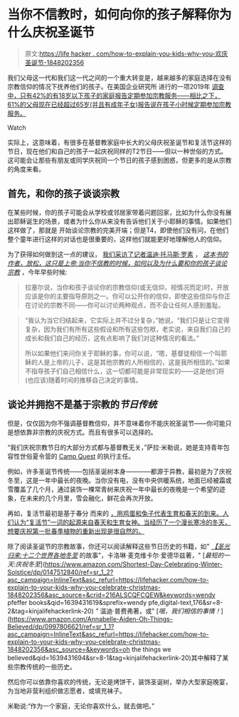 # 当你不信教时，如何向你的孩子解释你为什么庆祝圣诞节

> 原文:[https://life hacker . com/how-to-explain-you-kids-why-you-欢庆圣诞节-1848202356](https://lifehacker.com/how-to-explain-to-your-kids-why-you-celebrate-christmas-1848202356)

我们父母这一代和我们这一代之间的一个重大转变是，越来越多的家庭选择在没有宗教信仰的情况下抚养他们的孩子。在美国企业研究所 进行的一项2019年 [调查中，只有42%的有18岁以下孩子的家庭报告定期参加宗教服务——相比之下，61%的父母现在已经超过65岁(并且有成年子女)报告说在孩子小时候定期参加宗教服务。](https://www.aei.org/research-products/report/the-decline-of-religion-in-american-family-life/)

Watch

实际上，这意味着，有很多在基督教家庭中长大的父母庆祝圣诞节和复活节这样的节日，现在他们和自己的孩子一起庆祝同样的T2节日——但以一种世俗的方式。这可能会让那些有朋友或同学庆祝同一个节日的孩子感到困惑，但更多的是从宗教的角度来看。

## 首先，和你的孩子谈谈宗教

在某些时候，你的孩子可能会从学校或邻居家带着问题回家，比如为什么你没有展出耶稣诞生的场景，或者为什么你从来没有告诉他们关于小耶稣的事情。如果他们这样做了，那就是 开始谈论宗教的完美开端；但是T4，即使他们没有问，在他们整个童年进行这样的对话也是很重要的，这样他们就能更好地理解他人的信仰。

为了获得如何做到这一点的建议， [我们采访了记者温迪·托马斯·罗素](https://lifehacker.com/im-an-atheist-how-do-i-talk-to-my-kids-about-religion-1846400009) ， [*这本书的作者，放松，这只是上帝:当你不信教的时候，如何以及为什么要和你的孩子谈论宗教*](https://www.brownpaperpress.com/shop/7em9zvqh44pjzydssknpj15lqdziz5?category=Books) ，今年早些时候:

> 拉塞尔说，当你和孩子谈论你的宗教信仰(或无信仰，视情况而定)时，开放应该是你的主要指导原则之一。你可以公开你的信仰，即使这些信仰与你正在讨论的宗教不同——你可以讨论两种观点，而不会让任何人感到羞耻。

> “我认为当它归结起来，它实际上并不过分复杂，”她说。“我们只是让它变得复杂，因为我们有所有这些假设和所有这些包袱，老实说，来自我们自己的成长和我们自己的经历，这有点影响了我们对这种情况的看法。”
> 
> 所以如果他们来问你关于耶稣的事，你可以说，“嗯，基督徒相信一个叫耶稣的人是上帝的儿子，这是其他宗教的人所相信的，这是我所相信的。”如果不指导孩子们自己相信什么，这一切都可能是非常现实的——这是他们将(也应该)随着时间的推移自己决定的事情。

## **谈论并拥抱不是基于宗教的*节日传统***

但是，仅仅因为你不强调基督教信仰，并不意味着你不能庆祝圣诞节——你可能只是想依靠非宗教的庆祝方式。而且有很多可以选择的。

“我们庆祝宗教节日的大部分方式都与基督教无关，”萨拉·米勒说，她是支持青年包容性世俗夏令营的 [Camp Quest](https://campquest.org/) 的执行主任。

例如，许多圣诞节传统——包括圣诞树本身————都源于异教，最初是为了庆祝冬至，这是一年中最长的夜晚。当你没有电，没有中央供暖系统，地面已经被霜或雪覆盖了几个月，通过装饰一棵常青树来庆祝一年中最长的夜晚是一个希望的迹象，在未来的几个月里，雪会融化，鲜花会再次开放。

再如，复活节最初是基于春分 而来的 [，用鸡蛋和兔子代表生育和春天的到来。人们认为“复活节”一词的起源来自春天和生育女神。当经历了一个漫长寒冷的冬天，想要庆祝第一批春季植物的重新出现是很自然的。](https://www.history.com/topics/holidays/history-of-easter#section_7)

除了阅读圣诞节的宗教故事，你还可以阅读解释这些节日历史的书籍，如" [*【圣光归来:十二个世界各地冬至*](https://www.amazon.com/gp/product/B0037CI7EE/ref=dbs_a_def_rwt_hsch_vapi_tkin_p1_i0?asc_campaign=InlineText&asc_refurl=https://lifehacker.com/how-to-explain-to-your-kids-why-you-celebrate-christmas-1848202356&asc_source=&tag=kinjalifehackerlink-20) 的故事"，卡洛琳·麦克维卡尔·爱德华兹著，" [*最短的一天:庆祝冬至*](https://www.amazon.com/Shortest-Day-Celebrating-Winter-Solstice/dp/0147512840/ref=sr_1_2?asc_campaign=InlineText&asc_refurl=https://lifehacker.com/how-to-explain-to-your-kids-why-you-celebrate-christmas-1848202356&asc_source=&crid=216ALSCQFCQEW&keywords=wendy pfeffer books&qid=1639431619&sprefix=wendy pfe,digital-text,176&sr=8-2&tag=kinjalifehackerlink-20) *"* 温迪·普费弗著，或" [*哦，我们相信的事情！*](https://www.amazon.com/Annabelle-Aiden-Oh-Things-Believed/dp/0997806621/ref=sr_1_1?asc_campaign=InlineText&asc_refurl=https://lifehacker.com/how-to-explain-to-your-kids-why-you-celebrate-christmas-1848202356&asc_source=&keywords=oh the things we believed&qid=1639431694&sr=8-1&tag=kinjalifehackerlink-20)其中解释了某些宗教传统的一些历史。

然后你可以依靠你喜欢的传统，无论是烤饼干，装饰圣诞树，举办大型家庭晚宴，为当地非营利组织做志愿者，或填充袜子。

米勒说:“作为一个家庭，无论你喜欢什么，就去做吧。”